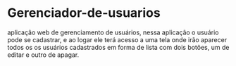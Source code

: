 # Gerenciador-de-usuarios
 aplicação web de gerenciamento de usuários, nessa aplicação o usuário pode se cadastrar, e ao logar ele terá acesso a uma tela onde irão aparecer todos os os usuários cadastrados em forma de lista com dois botões, um de editar e outro de apagar.
